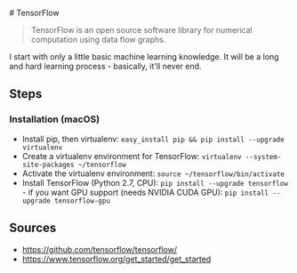 # TensorFlow

> TensorFlow is an open source software library for numerical computation using data flow graphs.

I start with only a little basic machine learning knowledge. It will be a long and hard learning process - basically, it'll never end.

## Steps

### Installation (macOS)

- Install pip, then virtualenv: `easy_install pip && pip install --upgrade virtualenv`
- Create a virtualenv environment for TensorFlow: `virtualenv --system-site-packages ~/tensorflow`
- Activate the virtualenv environment: `source ~/tensorflow/bin/activate`
- Install TensorFlow (Python 2.7, CPU): `pip install --upgrade tensorflow` - if you want GPU support (needs NVIDIA CUDA GPU): `pip install --upgrade tensorflow-gpu`

## Sources

- https://github.com/tensorflow/tensorflow/
- https://www.tensorflow.org/get_started/get_started
